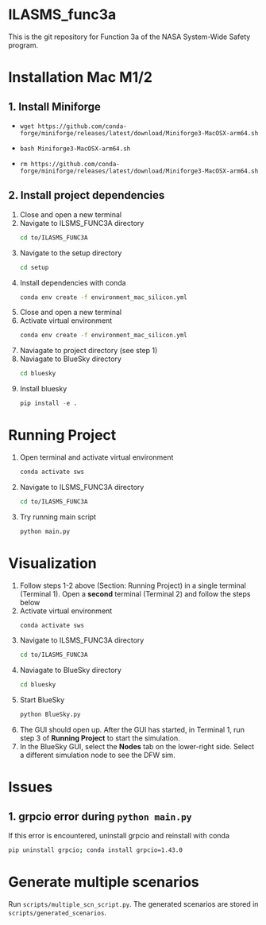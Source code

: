 # ILASMS_func3a

This is the git repository for Function 3a of the NASA System-Wide Safety program.


# Installation Mac M1/2

## 1. Install Miniforge


* `wget https://github.com/conda-forge/miniforge/releases/latest/download/Miniforge3-MacOSX-arm64.sh`

* `bash Miniforge3-MacOSX-arm64.sh`

* `rm https://github.com/conda-forge/miniforge/releases/latest/download/Miniforge3-MacOSX-arm64.sh`


## 2. Install project dependencies

1. Close and open a new terminal
2. Navigate to ILSMS_FUNC3A directory
    ```bash
    cd to/ILASMS_FUNC3A
    ```
3. Navigate to the setup directory 
    ```bash
    cd setup
    ```
4. Install dependencies with conda
    ```bash
    conda env create -f environment_mac_silicon.yml
    ```
5. Close and open a new terminal
6. Activate virtual environment
    ```bash
    conda env create -f environment_mac_silicon.yml
    ```
7. Naviagate to project directory (see step 1)
8. Naviagate to BlueSky directory
    ```bash
    cd bluesky
    ```
9. Install bluesky
    ```python
    pip install -e .
    ```

# Running Project

1. Open terminal and activate virtual environment
    ```bash
    conda activate sws
    ```
2. Navigate to ILSMS_FUNC3A directory
    ```bash
    cd to/ILASMS_FUNC3A
    ```
3. Try running main script
    ```python
    python main.py
    ````


# Visualization

1. Follow steps 1-2 above (Section: Running Project) in a single terminal (Terminal 1). Open a **second** terminal (Terminal 2) and follow the steps below
2. Activate virtual environment
    ```bash
    conda activate sws
    ```
2. Navigate to ILSMS_FUNC3A directory
    ```bash
    cd to/ILASMS_FUNC3A
    ```
3. Naviagate to BlueSky directory
    ```bash
    cd bluesky
    ```
4. Start BlueSky
    ```bash
    python BlueSky.py
    ```
5. The GUI should open up. After the GUI has started, in Terminal 1, run step 3 of **Running Project** to start the simulation.
6. In the BlueSky GUI, select the **Nodes** tab on the lower-right side. Select a different simulation node to see the DFW sim.


# Issues

## 1. grpcio error during `python main.py`

If this error is encountered, uninstall grpcio and reinstall with conda

```bash
pip uninstall grpcio; conda install grpcio=1.43.0
```


# Generate multiple scenarios

Run `scripts/multiple_scn_script.py`. The generated scenarios are stored in `scripts/generated_scenarios`.